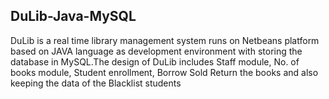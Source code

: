 ## DuLib-Java-MySQL
DuLib is a real time library management system runs on Netbeans platform based on JAVA language as development environment with storing the database in MySQL.The design of DuLib includes Staff module, No. of books module, Student enrollment, Borrow Sold Return the books and also keeping the data of the Blacklist students
